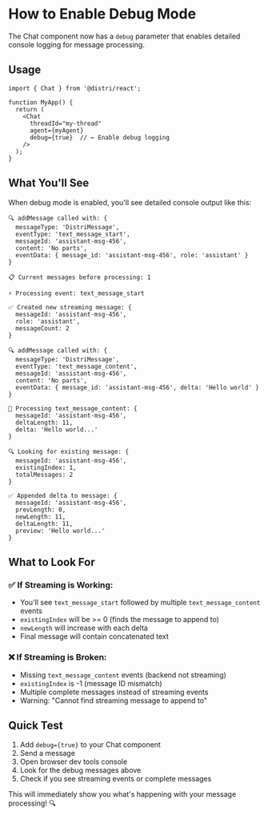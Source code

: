 # How to Enable Debug Mode

The Chat component now has a `debug` parameter that enables detailed console logging for message processing.

## Usage

```tsx
import { Chat } from '@distri/react';

function MyApp() {
  return (
    <Chat
      threadId="my-thread"
      agent={myAgent}
      debug={true}  // ← Enable debug logging
    />
  );
}
```

## What You'll See

When debug mode is enabled, you'll see detailed console output like this:

```
🔍 addMessage called with: {
  messageType: 'DistriMessage',
  eventType: 'text_message_start', 
  messageId: 'assistant-msg-456',
  content: 'No parts',
  eventData: { message_id: 'assistant-msg-456', role: 'assistant' }
}

📋 Current messages before processing: 1

⚡ Processing event: text_message_start

✅ Created new streaming message: {
  messageId: 'assistant-msg-456',
  role: 'assistant', 
  messageCount: 2
}

🔍 addMessage called with: {
  messageType: 'DistriMessage',
  eventType: 'text_message_content',
  messageId: 'assistant-msg-456', 
  content: 'No parts',
  eventData: { message_id: 'assistant-msg-456', delta: 'Hello world' }
}

📝 Processing text_message_content: {
  messageId: 'assistant-msg-456',
  deltaLength: 11,
  delta: 'Hello world...'
}

🔍 Looking for existing message: {
  messageId: 'assistant-msg-456',
  existingIndex: 1,
  totalMessages: 2
}

✅ Appended delta to message: {
  messageId: 'assistant-msg-456',
  prevLength: 0,
  newLength: 11, 
  deltaLength: 11,
  preview: 'Hello world...'
}
```

## What to Look For

### ✅ If Streaming is Working:
- You'll see `text_message_start` followed by multiple `text_message_content` events
- `existingIndex` will be >= 0 (finds the message to append to)
- `newLength` will increase with each delta
- Final message will contain concatenated text

### ❌ If Streaming is Broken:
- Missing `text_message_content` events (backend not streaming)
- `existingIndex` is -1 (message ID mismatch)
- Multiple complete messages instead of streaming events
- Warning: "Cannot find streaming message to append to"

## Quick Test

1. Add `debug={true}` to your Chat component
2. Send a message
3. Open browser dev tools console
4. Look for the debug messages above
5. Check if you see streaming events or complete messages

This will immediately show you what's happening with your message processing! 🔍